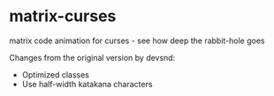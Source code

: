 matrix-curses
=============

matrix code animation for curses - see how deep the rabbit-hole goes

Changes from the original version by devsnd:
- Optimized classes
- Use half-width katakana characters
